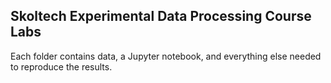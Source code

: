 ## Skoltech Experimental Data Processing Course Labs

Each folder contains data, a Jupyter notebook, and everything else needed to reproduce the results.
